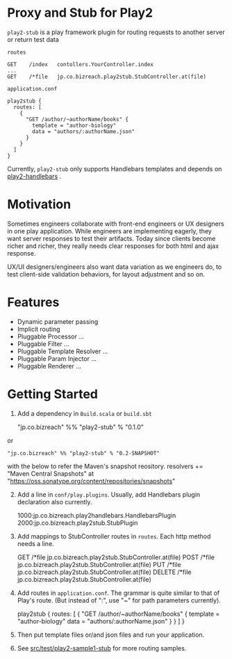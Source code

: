 Proxy and Stub for Play2
================

`play2-stub` is a play framework plugin for routing requests to another server or return test data

`routes`

    GET    /index   contollers.YourController.index
    ...
    GET    /*file   jp.co.bizreach.play2stub.StubController.at(file)


`application.conf`

    play2stub {
      routes: [
        {
          "GET /author/~authorName/books" {
            template = "author-biology"
            data = "authors/:authorName.json"
          }
        }
      ]
    }
    
Currently, `play2-stub` only supports Handlebars templates and depends on [play2-handlebars](https://github.com/bizreach/play2-handlebars) .

Motivation
=====
Sometimes engineers collaborate with front-end engineers or UX designers in one play application. While engineers are implementing eagerly, they want server responses to test their artifacts. Today since clients become richer and richer, they really needs clear responses for both html and ajax response. 
 
UX/UI designers/engineers also want data variation as we engineers do, to test client-side validation behaviors, for layout adjustment and so on. 


Features
=====
- Dynamic parameter passing
- Implicit routing
- Pluggable Processor ...
- Pluggable Filter ...
- Pluggable Template Resolver ...
- Pluggable Param Injector ...
- Pluggable Renderer ...


Getting Started
=====
1. Add a dependency in `Build.scala` or `build.sbt`

    "jp.co.bizreach" %% "play2-stub" % "0.1.0"

  or

    "jp.co.bizreach" %% "play2-stub" % "0.2-SNAPSHOT"

  with the below to refer the Maven's snapshot reository. 
    resolvers +=
      "Maven Central Snapshots" at "https://oss.sonatype.org/content/repositories/snapshots"


2. Add a line in `conf/play.plugins`. Usually, add Handlebars plugin declaration also currently.

    1000:jp.co.bizreach.play2handlebars.HandlebarsPlugin
    2000:jp.co.bizreach.play2stub.StubPlugin

3. Add mappings to StubController routes in `routes`. Each http method needs a line. 
 
    GET     /*file         jp.co.bizreach.play2stub.StubController.at(file)
    POST    /*file         jp.co.bizreach.play2stub.StubController.at(file)
    PUT     /*file         jp.co.bizreach.play2stub.StubController.at(file)
    DELETE  /*file         jp.co.bizreach.play2stub.StubController.at(file)


4. Add routes in `application.conf`. The grammar is quite similar to that of Play's route. (But instead of ":", use "~" for path parameters currently).

    play2stub {
      routes: [
        {
          "GET /author/~authorName/books" {
            template = "author-biology"
            data = "authors/:authorName.json"
          }
        }
      ]
    }


5. Then put template files or/and json files and run your application.
 
6. See [src/test/play2-sample1-stub](https://github.com/bizreach/play2-stub/tree/master/src/test/play2-sample1-stub) for more routing samples.


